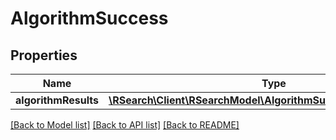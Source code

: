 # AlgorithmSuccess

## Properties
Name | Type | Description | Notes
------------ | ------------- | ------------- | -------------
**algorithmResults** | [**\RSearch\Client\RSearchModel\AlgorithmSuccessAlgorithmResults**](AlgorithmSuccessAlgorithmResults.md) |  | 

[[Back to Model list]](../README.md#documentation-for-models) [[Back to API list]](../README.md#documentation-for-api-endpoints) [[Back to README]](../README.md)



